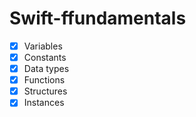 # Swift-ffundamentals


- [X] Variables
- [X] Constants
- [x] Data types
- [x] Functions
- [x] Structures
- [x] Instances
